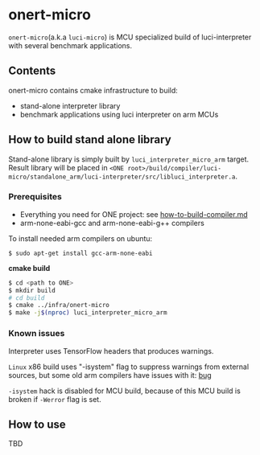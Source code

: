 # onert-micro

`onert-micro`(a.k.a `luci-micro`) is MCU specialized build of luci-interpreter with several benchmark applications.

## Contents

onert-micro contains cmake infrastructure to build:
- stand-alone interpreter library
- benchmark applications using luci interpreter on arm MCUs

## How to build stand alone library

Stand-alone library is simply built by `luci_interpreter_micro_arm` target.
Result library will be placed in  `<ONE root>/build/compiler/luci-micro/standalone_arm/luci-interpreter/src/libluci_interpreter.a`.

### Prerequisites

- Everything you need for ONE project: see [how-to-build-compiler.md](../../docs/howto/how-to-build-compiler.md)
- arm-none-eabi-gcc and arm-none-eabi-g++ compilers

To install needed arm compilers on ubuntu:
```
$ sudo apt-get install gcc-arm-none-eabi
```

**cmake build**

``` bash
$ cd <path to ONE>
$ mkdir build
# cd build
$ cmake ../infra/onert-micro
$ make -j$(nproc) luci_interpreter_micro_arm
```

### Known issues

Interpreter uses TensorFlow headers that produces warnings.

`Linux` x86 build uses "-isystem" flag to suppress warnings from external sources,
but some old arm compilers have issues with it:
[bug](https://bugs.launchpad.net/gcc-arm-embedded/+bug/1698539)

`-isystem` hack is disabled for MCU build, because of this MCU build is broken if `-Werror` flag is set.

## How to use

TBD
